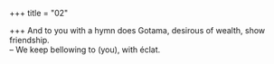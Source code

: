 +++
title = "02"

+++
And to you with a hymn does Gotama, desirous of wealth, show  friendship.  
– We keep bellowing to (you), with éclat.  